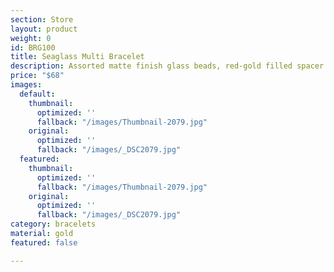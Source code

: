 ```yaml
---
section: Store
layout: product
weight: 0
id: BRG100
title: Seaglass Multi Bracelet
description: Assorted matte finish glass beads, red-gold filled spacer beads.
price: "$68"
images:
  default:
    thumbnail:
      optimized: ''
      fallback: "/images/Thumbnail-2079.jpg"
    original:
      optimized: ''
      fallback: "/images/_DSC2079.jpg"
  featured:
    thumbnail:
      optimized: ''
      fallback: "/images/Thumbnail-2079.jpg"
    original:
      optimized: ''
      fallback: "/images/_DSC2079.jpg"
category: bracelets
material: gold
featured: false

---
```

